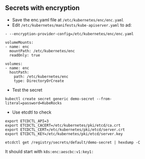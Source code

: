 
## Secrets with encryption
- Save the enc.yaml file at `/etc/kubernetes/enc/enc.yaml`
- Edit `/etc/kubernetes/manifests/kube-apiserver.yaml` to ad:

```
- --encryption-provider-config=/etc/kubernetes/enc/enc.yaml

```
```
volumeMounts:
- name: enc
  mountPath: /etc/kubernetes/enc
  readOnly: true

volumes:
- name: enc
  hostPath:
    path: /etc/kubernetes/enc
    type: DirectoryOrCreate

```

- Test the secret 

```
kubectl create secret generic demo-secret --from-literal=password=KubeRocks

```
- Use etcdtl to check 
```
export ETCDCTL_API=3
export ETCDCTL_CACERT=/etc/kubernetes/pki/etcd/ca.crt
export ETCDCTL_CERT=/etc/kubernetes/pki/etcd/server.crt
export ETCDCTL_KEY=/etc/kubernetes/pki/etcd/server.key

```

```
etcdctl get /registry/secrets/default/demo-secret | hexdump -C

```
It should start with `k8s:enc:aescbc:v1:key1:`
